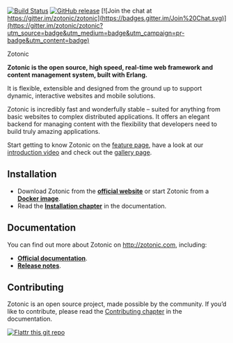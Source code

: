 [![Build Status](https://travis-ci.org/zotonic/zotonic.svg?branch=0.x)](https://travis-ci.org/zotonic/zotonic)
[![GitHub release](https://img.shields.io/github/release/zotonic/zotonic.svg?maxAge=3600?style=flat-square)](../../releases)
[![Join the chat at https://gitter.im/zotonic/zotonic](https://badges.gitter.im/Join%20Chat.svg)](https://gitter.im/zotonic/zotonic?utm_source=badge&utm_medium=badge&utm_campaign=pr-badge&utm_content=badge)

Zotonic

**Zotonic is the open source, high speed, real-time web framework  and content management system, built with Erlang.**

It is flexible, extensible and designed from the ground up to support dynamic, interactive websites and mobile solutions.

Zotonic is incredibly fast and wonderfully stable – suited for anything from basic websites to complex distributed applications. It offers an elegant backend for managing content with the flexibility that developers need to build truly amazing applications.

Start getting to know Zotonic on the [feature page](http://zotonic.com/features), have a look at our [introduction video](http://zotonic.com/page/750/video-introduction-to-zotonic) and check out the [gallery page](http://www.zotonic.com/gallery/735/screen-shot-gallery).

Installation
------------

* Download Zotonic from the [**official website**](http://zotonic.com/download)
  or start Zotonic from a [**Docker image**](http://zotonic.com/docs/latest/developer-guide/docker.html).
* Read the [**Installation chapter**](http://zotonic.com/docs/latest/developer-guide/installation.html)
  in the documentation.

Documentation
-------------

You can find out more about Zotonic on http://zotonic.com, including:

* [**Official documentation**](http://zotonic.com/docs).
* [**Release notes**](http://zotonic.com/docs/developer-guide/releasenotes/index.html).

Contributing
------------

Zotonic is an open source project, made possible by the community. If you’d like to contribute,
please read the [Contributing chapter](http://zotonic.com/docs/latest/developer-guide/contributing.html)
in the documentation.

[![Flattr this git repo](http://api.flattr.com/button/flattr-badge-large.png)](https://flattr.com/submit/auto?user_id=zotonic&url=https://github.com/zotonic/zotonic&title=zotonic&language=en_GB&tags=github&category=software) 
